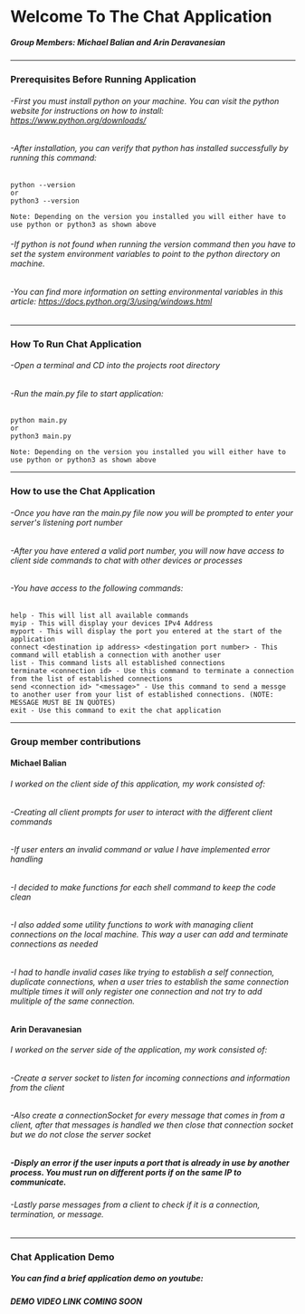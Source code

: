 # Welcome To The Chat Application

##### **Group Members: Michael Balian and Arin Deravanesian**

---

### Prerequisites Before Running Application

###### -First you must install python on your machine. You can visit the python website for instructions on how to install: https://www.python.org/downloads/

###### -After installation, you can verify that python has installed successfully by running this command:

```
python --version
or
python3 --version

Note: Depending on the version you installed you will either have to use python or python3 as shown above
```

###### -If python is not found when running the version command then you have to set the system environment variables to point to the python directory on machine.

###### -You can find more information on setting environmental variables in this article: https://docs.python.org/3/using/windows.html

---

### How To Run Chat Application

###### -Open a terminal and CD into the projects root directory

###### -Run the main.py file to start application:

```
python main.py
or
python3 main.py

Note: Depending on the version you installed you will either have to use python or python3 as shown above
```

---

### How to use the Chat Application

###### -Once you have ran the main.py file now you will be prompted to enter your server's listening port number

###### -After you have entered a valid port number, you will now have access to client side commands to chat with other devices or processes

###### -You have access to the following commands:

```
help - This will list all available commands
myip - This will display your devices IPv4 Address
myport - This will display the port you entered at the start of the application
connect <destination ip address> <destingation port number> - This command will etablish a connection with another user
list - This command lists all established connections
terminate <connection id> - Use this command to terminate a connection from the list of established connections
send <connection id> "<message>" - Use this command to send a messge to another user from your list of established connections. (NOTE: MESSAGE MUST BE IN QUOTES)
exit - Use this command to exit the chat application
```

---

### Group member contributions

#### **Michael Balian**

###### I worked on the client side of this application, my work consisted of:

###### -Creating all client prompts for user to interact with the different client commands

###### -If user enters an invalid command or value I have implemented error handling

###### -I decided to make functions for each shell command to keep the code clean

###### -I also added some utility functions to work with managing client connections on the local machine. This way a user can add and terminate connections as needed

###### -I had to handle invalid cases like trying to establish a self connection, duplicate connections, when a user tries to establish the same connection multiple times it will only register one connection and not try to add mulitiple of the same connection.

#### **Arin Deravanesian**

###### I worked on the server side of the application, my work consisted of:

###### -Create a server socket to listen for incoming connections and information from the client

###### -Also create a connectionSocket for every message that comes in from a client, after that messages is handled we then close that connection socket but we do not close the server socket

##### -Disply an error if the user inputs a port that is already in use by another process. You must run on different ports if on the same IP to communicate.

###### -Lastly parse messages from a client to check if it is a connection, termination, or message.

---

### Chat Application Demo

##### You can find a brief application demo on youtube:

##### DEMO VIDEO LINK COMING SOON
